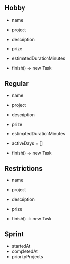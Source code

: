 ## Hobby

- name
- project
- description
- prize
- estimatedDurationMinutes

- finish() -> new Task

## Regular

- name
- project
- description
- prize
- estimatedDurationMinutes
- activeDays = []

- finish() -> new Task

## Restrictions

- name
- project
- description
- prize

- finish() -> new Task

## Sprint

- startedAt
- completedAt
- priorityProjects